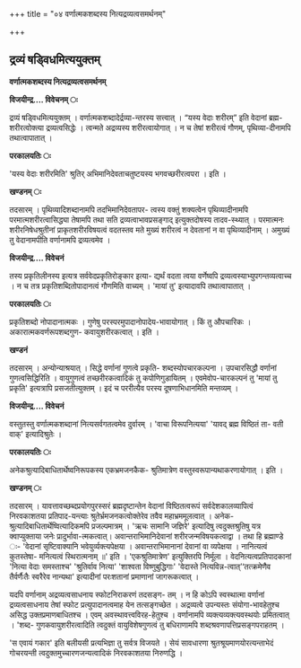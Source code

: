 +++
title = "०४ वर्णात्मकशब्दस्य नित्यद्रव्यत्वसमर्थनम्"

+++


## द्रव्यं षड्विधमित्ययुक्तम्

**वर्णात्मकशब्दस्य नित्यद्रव्यत्वसमर्थनम्**

**विजयीन्द्र.... विवेचनम् ः**

द्रव्यं षड्विधमित्ययुक्तम् । वर्णात्मकशब्दादेर्द्रव्या-न्तरस्य सत्त्वात् । “यस्य वेदाः शरीरम्” इति वेदानां ब्रह्म- शरीरत्वोक्त्या द्रव्यत्वसिद्धेः । त्वन्मते अद्रव्यस्य शरीरत्वायोगात् । न च तेषां शरीरत्वं गौणम्, पृथिव्या-दीनामपि तथात्वापातात् ।

**परकालयतिः ः**

'यस्य वेदाः शरीरमिति' श्रुतिर् अभिमानिदेवताचतुष्टयस्य भगवच्छरीरत्वपरा । इति ।

**खण्डनम् ः**

तदसारम् । पृथिव्यादिशब्दानामपि तदभिमानिदेवतापर- त्वस्य वक्तुं शक्यत्वेन पृथिव्यादीनामपि परमात्मशरीरत्वासिद्ध्या तेषामपि तथा सति द्रव्यत्वाभावप्रसङ्गाद् इत्युक्तदोषस्य तादव-स्थ्यात् । परमात्मनः शरीरनिषेधश्रुतीनां प्राकृतशरीरविषयत्वं वदतस्तव मते मुख्यं शरीरत्वं न देवतानां न वा पृथिव्यादीनाम् । अमुख्यं तु वेदानामपीति वर्णानामपि द्रव्यत्वमेव ।

**विजयीन्द्र.... विवेचनं**

तस्य प्रकृतिलीनस्य इत्यत्र सर्ववेदप्रकृतिरोङ्कार इत्या- द्यर्थं वदता त्वया वर्णेष्वपि द्रव्यत्वस्याभ्युपगन्तव्यत्वाच्च । न च तत्र प्रकृतिशब्दितोपादानत्वं गौणमिति वाच्यम् । 'मायां तु' इत्यादावपि तथात्वापातात् ।

**परकालयतिः ः**

प्रकृतिशब्दो नोपादानात्मकः । गुणेषु परस्परमुपादानोपादेय-भावायोगात् । किं तु औपचारिकः । अकारात्मकवर्णरूपशब्दगुण- कवायुशरीरकत्वात् । इति ।

**खण्डनं**

तदसारम् । अन्योन्याश्रयात् । सिद्धे वर्णानां गुणत्वे प्रकृति- शब्दस्योपचारकल्पना । उपचारसिद्धौ वर्णानां गुणत्वसिद्धिरिति । वायुगुणत्वं तच्छरीरकत्वादिकं तु कपोणिगुडायितम् । एवमेवोप-चारकल्पनं तु 'मायां तु प्रकृति' इत्यत्रापि प्रसजतीत्युक्तम् । इदं च पररीत्यैव परस्य दूषणाभिधानमिति मन्तव्यम् ।

**विजयीन्द्र.... विवेचनं**

वस्तुतस्तु वर्णात्मकशब्दानां नित्यसर्वगतत्वमेव दुर्वारम् । 'वाचा विरूपनित्यया' 'यावद् ब्रह्म विष्ठितं ता- वती वाक्' इत्यादिश्रुतेः ।

**परकालयतिः ः**

अनेकश्रुत्यादिबाधितार्थेष्वनिरूपकस्य एकभ्रमजनकैक- श्रुतिमात्रेण वस्तुस्वरूपान्यथाकरणायोगात् । इति ।

**खण्डनम् ः**

तदसारम् । यावत्तावच्छब्दप्रयोगपुरस्सरं ब्रह्मदृष्टान्तेन वेदानां विष्ठितत्वरूपं सर्वदेशकालव्यापित्वं निरवकाशतया प्रतिपाद-यन्त्याः श्रुतेर्भ्रमजनकत्वोक्तेरेव तवैव महाभ्रममूलत्वात् । अनेक-श्रुत्यादिबाधितार्थेष्वित्यादिकमपि प्रजल्पमात्रम् । 'ऋचः सामानि जज्ञिरे' इत्यादिषु त्वदुक्तश्रुतिषु यत्र क्वाप्युक्ताया जनेः प्रादुर्भावा-त्मकत्वात्। अवान्तराभिमानिदेवानां शरीरजन्मविषयकत्वाद्वा । तथा हि ब्रह्माण्डे ः- 'वेदानां सृष्टिवाक्यानि भवेयुर्व्यक्त्यपेक्षया । अवान्तराभिमानानां देवानां वा व्यपेक्षया । नानित्यत्वं कुतस्तेषा- मनित्यत्वं स्थिरात्मनाम् ॥' इति । 'एकश्रुतिमात्रेण' इत्युक्तिरपि निर्मूला । वेदनित्यत्वप्रतिपादकानां 'नित्या वेदाः समस्ताश्च' 'श्रुतिर्वाव नित्या' 'शाश्वता विष्णुबुद्धिगाः' 'वेदास्ते नित्यविन्न-त्वात्’‘तत्क्रमेणैव तैर्वर्णैःतैः स्वरैरेव नान्यथा' इत्यादीनां परःशतानां प्रमाणानां जागरूकत्वात् ।

यदपि वर्णानाम् अद्रव्यत्वसाधनाय स्फोटनिराकरणं तदसङ्ग- तम् । न हि कोऽपि स्वस्थात्मा वर्णानां द्रव्यत्वसाधनाय तेषां स्फोट प्रत्युपादानत्वमाह येन तत्सङ्गच्छेत । अद्रव्यत्वे उपन्यस्तः संयोगा-भावहेतुश्च असिद्ध उक्तप्रमाणबाधितश्च । एवम् अवस्थावत्त्वविरह-हेतुश्च । वर्णानामपि व्यक्त्यव्यक्त्यवस्थयोः प्रमितत्वात् । 'शब्द- गुणकवायुशरीरत्वादिति त्वदुक्तं वायुविशेषगुणत्वं तु बधिराणामपि शब्दश्रवणापत्तिप्रसङ्गपराहतम् ।

'स एवायं गकार' इति बलीयसी प्रत्यभिज्ञा तु सर्वत्र विजयते । सेयं सावधारणा श्रुतश्रूयमाणयोरत्यन्ताभेदं गोचरयन्ती त्वदुक्तमुच्चारणजन्यत्वादिकं निरवकाशतया निरुणद्धि ।

